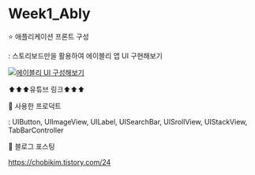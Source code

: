 # Week1_Ably

⭐️ 애플리케이션 프론트 구성

: 스토리보드만을 활용하여 에이블리 앱 UI 구현해보기
 
[![에이블리 UI 구성해보기](https://img.youtube.com/vi/adsQ0Cs6fXo/0.jpg)](https://youtu.be/adsQ0Cs6fXo?t=0s)

⬆️⬆️⬆️유튜브 링크⬆️⬆️⬆️

📌 사용한 프로덕트

: UIButton, UIImageView, UILabel, UISearchBar, UISrollView, UIStackView, TabBarController 

📌 블로그 포스팅

https://chobikim.tistory.com/24
